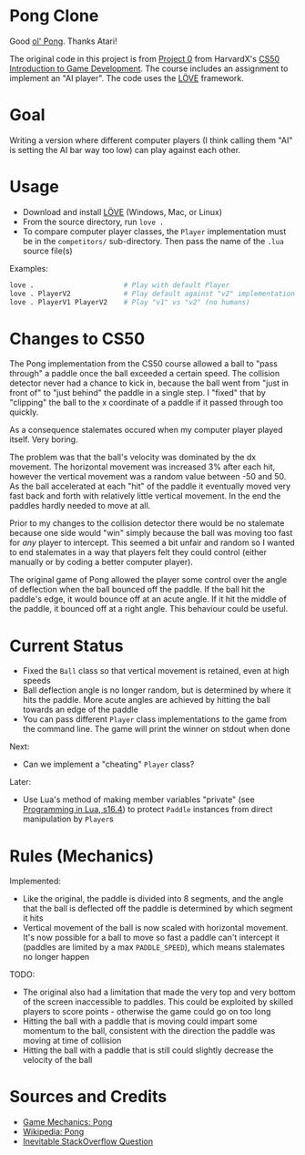 # Pong Clone

Good [ol' Pong](https://en.wikipedia.org/wiki/Pong). Thanks Atari!
 
The original code in this project is from [Project 0](https://cs50.harvard.edu/games/2018/projects/0/) from HarvardX's [CS50 Introduction to Game Development](https://learning.edx.org/course/course-v1:HarvardX+CS50G+Games/home). The course includes an assignment to implement an "AI player". The code uses the [LÖVE](http://love2d.org/) framework.

# Goal

Writing a version where different computer players (I think calling them "AI" is setting the AI bar way too low) can play against each other.

# Usage

* Download and install [LÖVE](http://love2d.org/) (Windows, Mac, or Linux)
* From the source directory, run `love .`
* To compare computer player classes, the `Player` implementation must be in the `competitors/` sub-directory. Then pass the name of the `.lua` source file(s)

Examples:

```sh
love . 						# Play with default Player
love . PlayerV2 			# Play default against "v2" implementation
love . PlayerV1 PlayerV2 	# Play "v1" vs "v2" (no humans)

```

# Changes to CS50

The Pong implementation from the CS50 course allowed a ball to "pass through" a paddle once the ball exceeded a certain speed. The collision detector never had a chance to kick in, because the ball went from "just in front of" to "just behind" the paddle in a single step. I "fixed" that by "clipping" the ball to the x coordinate of a paddle if it passed through too quickly.

As a consequence stalemates occured when my computer player played itself. Very boring.

The problem was that the ball's velocity was dominated by the dx movement. The horizontal movement was increased 3% after each hit, however the vertical movement was a random value between -50 and 50. As the ball accelerated at each "hit" of the paddle it eventually moved very fast back and forth with relatively little vertical movement. In the end the paddles hardly needed to move at all. 

Prior to my changes to the collision detector there would be no stalemate because one side would "win" simply because the ball was moving too fast for *any* player to intercept. This seemed a bit unfair and random so I wanted to end stalemates in a way that players felt they could control (either manually or by coding a better computer player).

The original game of Pong allowed the player some control over the angle of deflection when the ball bounced off the paddle. If the ball hit the paddle's edge, it would bounce off at an acute angle. If it hit the middle of the paddle, it bounced off at a right angle. This behaviour could be useful.

# Current Status

* Fixed the `Ball` class so that vertical movement is retained, even at high speeds
* Ball deflection angle is no longer random, but is determined by where it hits the paddle. More acute angles are achieved by hitting the ball towards an edge of the paddle
* You can pass different `Player` class implementations to the game from the command line. The game will print the winner on stdout when done

Next:

* Can we implement a "cheating" `Player` class?

Later:

* Use Lua's method of making member variables "private" (see [Programming in Lua, s16.4](https://www.lua.org/pil/16.4.html)) to protect `Paddle` instances from direct manipulation by `Player`s 

# Rules (Mechanics)

Implemented:

* Like the original, the paddle is divided into 8 segments, and the angle that the ball is deflected off the paddle is determined by which segment it hits
* Vertical movement of the ball is now scaled with horizontal movement. It's now possible for a ball to move so fast a paddle can't intercept it (paddles are limited by a max `PADDLE_SPEED`), which means stalemates no longer happen

TODO:

* The original also had a limitation that made the very top and very bottom of the screen inaccessible to paddles. This could be exploited by skilled players to score points - otherwise the game could go on too long
* Hitting the ball with a paddle that is moving could impart some momentum to the ball, consistent with the direction the paddle was moving at time of collision
* Hitting the ball with a paddle that is still could slightly decrease the velocity of the ball

# Sources and Credits

* [Game Mechanics: Pong](https://gamemechanics.fandom.com/wiki/Pong)
* [Wikipedia: Pong](https://en.wikipedia.org/wiki/Pong)
* [Inevitable StackOverflow Question](https://gamedev.stackexchange.com/questions/4253/in-pong-how-do-you-calculate-the-balls-direction-when-it-bounces-off-the-paddl)
